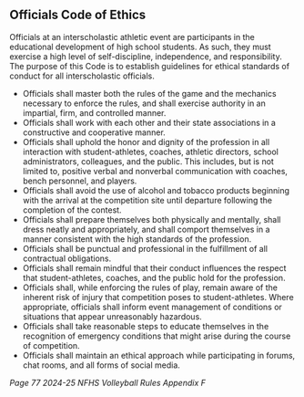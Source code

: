 <!-- Section: Officials Code of Ethics -->

## Officials Code of Ethics

Officials at an interscholastic athletic event are participants in the educational development of high school students. As such, they must exercise a high level of self-discipline, independence, and responsibility. The purpose of this Code is to establish guidelines for ethical standards of conduct for all interscholastic officials.

- Officials shall master both the rules of the game and the mechanics necessary to enforce the rules, and shall exercise authority in an impartial, firm, and controlled manner.
- Officials shall work with each other and their state associations in a constructive and cooperative manner.
- Officials shall uphold the honor and dignity of the profession in all interaction with student-athletes, coaches, athletic directors, school administrators, colleagues, and the public. This includes, but is not limited to, positive verbal and nonverbal communication with coaches, bench personnel, and players.
- Officials shall avoid the use of alcohol and tobacco products beginning with the arrival at the competition site until departure following the completion of the contest.
- Officials shall prepare themselves both physically and mentally, shall dress neatly and appropriately, and shall comport themselves in a manner consistent with the high standards of the profession.
- Officials shall be punctual and professional in the fulfillment of all contractual obligations.
- Officials shall remain mindful that their conduct influences the respect that student-athletes, coaches, and the public hold for the profession.
- Officials shall, while enforcing the rules of play, remain aware of the inherent risk of injury that competition poses to student-athletes. Where appropriate, officials shall inform event management of conditions or situations that appear unreasonably hazardous.
- Officials shall take reasonable steps to educate themselves in the recognition of emergency conditions that might arise during the course of competition.
- Officials shall maintain an ethical approach while participating in forums, chat rooms, and all forms of social media.

_Page 77 2024-25 NFHS Volleyball Rules Appendix F_
